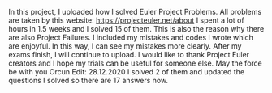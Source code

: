 In this project, I uploaded how I solved Euler Project Problems. All problems are taken by this website: https://projecteuler.net/about I spent a lot of hours in 1.5 weeks and I solved 15 of them. This is also the reason why there are also Project Failures. I included my mistakes and codes I wrote which are enjoyful. In this way, I can see my mistakes more clearly. After my exams finish, I will continue to upload. I would like to thank Project Euler creators and I hope my trials can be useful for someone else. May the force be with you Orcun Edit: 28.12.2020 I solved 2 of them and updated the questions I solved so there are 17 answers now.
